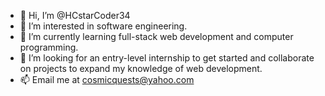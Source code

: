 - 👋 Hi, I’m @HCstarCoder34
- 👀 I’m interested in software engineering.  
- 🌱 I’m currently learning full-stack web development and computer programming.
- 💞️ I’m looking for an entry-level internship to get started and collaborate on projects to expand my knowledge of web development.
- 📫 Email me at cosmicquests@yahoo.com

<!---
HCstarCoder34/HCstarCoder34 is a ✨ special ✨ repository because its `README.md` (this file) appears on your GitHub profile.
You can click the Preview link to take a look at your changes.
--->
